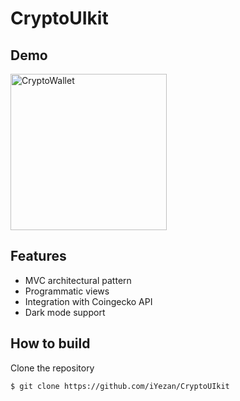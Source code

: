 # CryptoUIkit

## Demo
<img width="250" alt="CryptoWallet" src="https://user-images.githubusercontent.com/29463442/157120303-b88271c6-dcaa-4534-921a-ac440a1b8947.png">

## Features

- MVC architectural pattern
- Programmatic views
- Integration with Coingecko API
- Dark mode support



## How to build
Clone the repository

```$ git clone https://github.com/iYezan/CryptoUIkit```
